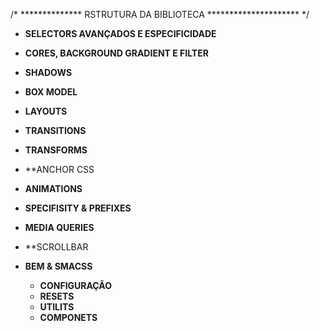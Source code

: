 /* **************
    RSTRUTURA DA BIBLIOTECA
********************* */

- **SELECTORS AVANÇADOS E ESPECIFICIDADE**
- **CORES, BACKGROUND GRADIENT E FILTER**
- **SHADOWS**
- **BOX MODEL**
- **LAYOUTS**
- **TRANSITIONS**
- **TRANSFORMS**
- **ANCHOR CSS
- **ANIMATIONS**
- **SPECIFISITY & PREFIXES**
- **MEDIA QUERIES**
- **SCROLLBAR


- **BEM & SMACSS**
    - **CONFIGURAÇÃO**
    - **RESETS**
    - **UTILITS**
    - **COMPONETS**